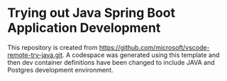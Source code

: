 # Trying out Java Spring Boot Application Development
This repository is created from https://github.com/microsoft/vscode-remote-try-java.git. A codespace was generated using this template and then dev container definitions have been changed to include JAVA and Postgres development environment.

